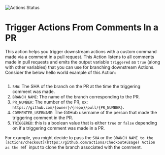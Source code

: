 ![Actions Status](https://github.com/machine-learning-apps/actions-pr-commands/workflows/Tests/badge.svg)

# Trigger Actions From Comments In a PR

This action helps you trigger downstream actions with a custom command made via a comment in a pull request.  This Action listens to all comments made in pull requests and emits the output variable `triggered` as `true` (along with other variables) that you can use for branching downstream Actions.  Consider the below hello world example of this Action:

```bash

```

1. `SHA`: The SHA of the branch on the PR at the time the triggering comment was made.
2. `BRANCH_NAME`: The name of the branch corresponding to the PR.
3. `PR_NUMBER`: The number of the PR, ex: `https://github.com/{owner}/{repo}/pull/{PR_NUMBER}`.
4. `COMMENTER_USERNAME`: The GitHub username of the person that made the triggering comment in the PR.
5. `TRIGGERED`: this is a boolean value that is either `true` or `false` depending on if a triggering comment was made in a PR.

For example, you might decide to pass the `SHA` or the `BRANCH_NAME to the [actions/checkout](https://github.com/actions/checkout#usage) Action as the `ref` input to clone the branch associated with the comment.

